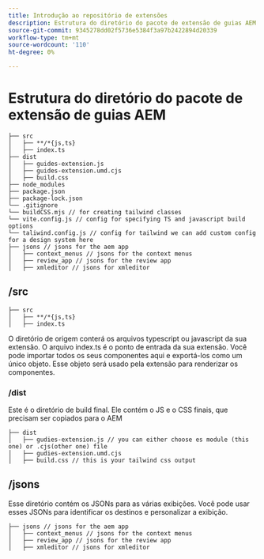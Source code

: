 ```yaml
---
title: Introdução ao repositório de extensões
description: Estrutura do diretório do pacote de extensão de guias AEM
source-git-commit: 9345278dd02f5736e5384f3a97b2422894d20339
workflow-type: tm+mt
source-wordcount: '110'
ht-degree: 0%

---
```



# Estrutura do diretório do pacote de extensão de guias AEM

```text
├── src
│   ├── **/*{js,ts}
│   ├── index.ts
├── dist
│   ├── guides-extension.js
│   ├── guides-extension.umd.cjs
│   ├── build.css
├── node_modules
├── package.json
├── package-lock.json 
└── .gitignore
└── buildCSS.mjs // for creating tailwind classes
└── vite.config.js // config for specifying TS and javascript build options
└── taliwind.config.js // config for tailwind we can add custom config for a design system here
├── jsons // jsons for the aem app
│   ├── context_menus // jsons for the context menus
│   ├── review_app // jsons for the review app
│   ├── xmleditor // jsons for xmleditor
```

## /src

```text
├── src
│   ├── **/*{js,ts}
│   ├── index.ts
```

O diretório de origem conterá os arquivos typescript ou javascript da sua extensão. O arquivo index.ts é o ponto de entrada da sua extensão. Você pode importar todos os seus componentes aqui e exportá-los como um único objeto. Esse objeto será usado pela extensão para renderizar os componentes.

### /dist

Este é o diretório de build final. Ele contém o JS e o CSS finais, que precisam ser copiados para o AEM

```test
├── dist
│   ├── gudies-extension.js // you can either choose es module (this one) or .cjs(other one) file
│   ├── gudies-extension.umd.cjs
│   ├── build.css // this is your tailwind css output
```

## /jsons

Esse diretório contém os JSONs para as várias exibições. Você pode usar esses JSONs para identificar os destinos e personalizar a exibição.

```text
├── jsons // jsons for the aem app
│   ├── context_menus // jsons for the context menus
│   ├── review_app // jsons for the review app
│   ├── xmleditor // jsons for xmleditor
```
